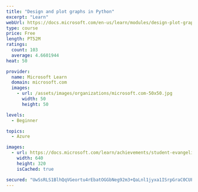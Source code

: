 ```yaml
---
title: "Design and plot graphs in Python"
excerpt: "Learn"
webUrl: https://docs.microsoft.com/en-us/learn/modules/design-plot-graphs-python/
type: course
price: Free
length: PT52M
ratings:
  count: 103
  average: 4.6601944
heat: 50

provider:
  name: Microsoft Learn
  domain: microsoft.com
  images:
    - url: /assets/images/organizations/microsoft.com-50x50.jpg
      width: 50
      height: 50

levels:
  - Beginner

topics:
  - Azure

images:
  - url: https://docs.microsoft.com/learn/achievements/student-evangelism/design-plot-graphs-python-social.png
    width: 640
    height: 320
    isCached: true

secured: "UwSsRLS1BlhQqVGeortu4rEbatOGGbNeg92m3+QaLnl1jyxa1ISrpGraC0CUFDU7fay8mCA6n7eMGlZUQtWEcKwbF+jzu9ZDPB+2qkIwL7U2DLupHgSSE44D/vyUxYgqiMvIcu5uc+Hgkd1hVaniHbnx8cOyPhGPtE+FZsDy8/Zhlo9e2xeKIzciWgmgeREDu+2HkLITzl55VtSodVbQYw/dVmR5Bnn/z8USraK7K32G+e5M/22cpsiZ8LGnVqqnFkgBU8POiZYSqjpg7xZCtZQeAEGcN8JRcdlQ9czlbYF4G1q1Z1MA8fbXfAQFgo1bPKN8YPbTwk3TcC6lZB0AGTatMd+QDsvt0FW5M+NKhh5prjoQuAxuDXjGqfvP358xj/BZwBT/Pz7tWH8WqGcOBwKTFfwvrukhtuEI9s8G9Fs=;SR6KZv9cN6gXmVzBTnqg6Q=="
---
```


